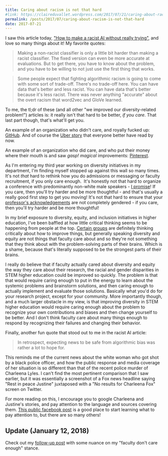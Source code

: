 ```yaml
---
title: Caring about racism is not that hard
#link: https://claireduvallet.wordpress.com/2017/07/21/caring-about-racism-is-not-that-hard/
permalink: /posts/2017/07/caring-about-racism-is-not-that-hard
date: 2017-07-21
---
```



I saw this article today, ["How to make a racist AI without really trying"](https://blog.conceptnet.io/2017/07/13/how-to-make-a-racist-ai-without-really-trying/), and love so many things about it! My favorite quotes:

> Making a non-racist classifier is only a little bit harder than making a racist classifier. The fixed version can even be more accurate at evaluations. But to get there, you have to know about the problem, and you have to be willing to not just use the first thing that works.

> Some people expect that fighting algorithmic racism is going to come with some sort of trade-off. There's no trade-off here. You can have data that's better and less racist. You can have data that's better because it's less racist. There was never anything "accurate" about the overt racism that word2vec and GloVe learned.

To me, the tl;dr of these (and all other "we improved our diversity-related problem!") articles is: it really isn't that hard to be better, _if you care_. That last part though, that's what'll get you.  

An example of an organization who didn't care, and royally fucked up: [GitHub](http://where.coraline.codes/blog/my-year-at-github/). And of course the [Uber story](https://www.susanjfowler.com/blog/2017/2/19/reflecting-on-one-very-strange-year-at-uber) that everyone better have read by now.

An example of an organization who did care, and who put their money where their mouth is and saw _gasp! magical_ improvements: [Pinterest](https://hbr.org/2017/07/what-we-learned-from-improving-diversity-rates-at-pinterest).

As I'm entering my third year working on diversity initiatives in my department, I'm finding myself stopped up against this wall so many times. It's not _that_ hard to rethink how you do admissions or messaging or faculty recruitment, if you only care enough.  It's honestly not that hard to organize a conference with predominantly non-white male speakers - [I promise](https://claireduvallet.wordpress.com/2017/02/21/microbial-centennial-of-men/)! If you care, then you'll try harder and be more thoughtful - and that's usually a really good first step to get you moving! It's not that hard to ensure that your [professor's acknowledgements](https://claireduvallet.wordpress.com/2017/04/18/professor-superlatives/) are not completely gendered - if you care, then you'll try harder and be more thoughtful!

In my brief exposure to diversity, equity, and inclusion initiatives in higher education, I've been baffled at how little critical thinking seems to be happening from people at the top. [Certain groups](http://fisk-vanderbilt-bridge.org/) are definitely thinking critically about how to improve things, but generally speaking diversity and equity are not things that faculty care about and so they're not something that they think about with the problem-solving parts of their brains. Which is a shame, because that's literally supposed to be the strongest parts of their brains.

I really do believe that if faculty actually cared about diversity and equity the way they care about their research, the racial and gender disparities in STEM higher education could be improved so quickly. The problem is that that would require caring enough to put in the energy to learn about the systemic problems and brainstorm solutions, and then caring enough to actually implement and evaluate those solutions. Basically what you'd do for your research project, except for your community. More importantly though, and a much larger obstacle in my view, is that improving diversity in STEM higher education would require caring enough about the problem to recognize your own contributions and biases and then change yourself to be better. And I don't think faculty care about many things enough to respond by recognizing their failures and changing their behavior.

Finally, another fun quote that stood out to me in the racist AI article:

> In retrospect, expecting news to be safe from algorithmic bias was rather a lot to hope for.

This reminds me of the current news about the white woman who got shot by a black police officer, and how the public response and media coverage of her situation is so different than that of the recent police murder of Charleena Lyles. I can't find the most pertinent comparison that I saw earlier, but it was essentially a screenshot of a Fox news headline saying "Rest in peace Justine" juxtaposed with a "No results for Charleena Fox" screen on Twitter.

For more reading on this, I encourage you to google Charleena and Justine's stories, and pay attention to the language and sources covering them. [This public facebook post](https://www.facebook.com/kira.jackson.5030/posts/1385875234823102) is a good place to start learning what to pay attention to, but there are so many others!  

## Update (January 12, 2018)

Check out my [follow-up post](/posts/2018/01/caring-about-diversity-is-not-that-hard-part-2) with some nuance on my "faculty don't care enough" stance.
